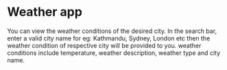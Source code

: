 # Weather app
You can view the weather conditions of the desired city.
In the search bar, enter a valid city name for eg: Kathmandu, Sydney, London etc then the weather condition of respective city will be provided to you.
weather conditions include temperature, weather description, weather type and city name.
